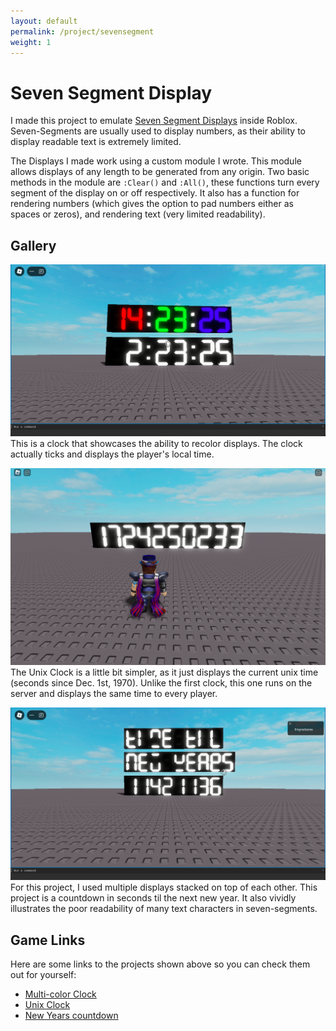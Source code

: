 ```yaml
---
layout: default
permalink: /project/sevensegment
weight: 1
---
```


# Seven Segment Display
I made this project to emulate [Seven Segment Displays](https://en.wikipedia.org/wiki/Seven-segment_display) inside Roblox. Seven-Segments are usually used to display numbers, as their ability to display readable text is extremely limited.

The Displays I made work using a custom module I wrote. This module allows displays of any length to be generated from any origin. Two basic methods in the module are `:Clear()` and `:All()`, these functions turn every segment of the display on or off respectively. It also has a function for rendering numbers (which gives the option to pad numbers either as spaces or zeros), and rendering text (very limited readability).

## Gallery
![hours:minutes:seconds clock](/images/rgb-clock.png)
This is a clock that showcases the ability to recolor displays. The clock actually ticks and displays the player's local time.

![unix clock](/images/unix-clock.png)
The Unix Clock is a little bit simpler, as it just displays the current unix time (seconds since Dec. 1st, 1970). Unlike the first clock, this one runs on the server and displays the same time to every player.

![new years countdown](/images/new-years.png)
For this project, I used multiple displays stacked on top of each other. This project is a countdown in seconds til the next new year. It also vividly illustrates the poor readability of many text characters in seven-segments.

## Game Links
Here are some links to the projects shown above so you can check them out for yourself:

- [Multi-color Clock](https://www.roblox.com/games/103668598146941/Seven-Segment-Clock)
- [Unix Clock](https://www.roblox.com/games/80340211699540/Seven-Segment-Unix-Timestamp)
- [New Years countdown](https://www.roblox.com/games/125898242454332/Seven-Segment-Countdown-to-New-Years)